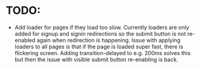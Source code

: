 # TODO:

- Add loader for pages if they load too slow.
  Currently loaders are only added for signup and signin redirections so the submit button is not re-enabled again when redirection is happening.
  Issue with applying loaders to all pages is that if the page is loaded super fast, there is flickering screen.
  Adding transition-delayed to e.g. 200ms solves this but then the issue with visible submit button re-enabling is back.
